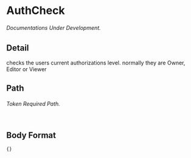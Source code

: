 # AuthCheck
###### Documentations Under Development.
## Detail
checks the users current authorizations level. normally they are Owner, Editor or Viewer   
## Path
###### Token Required Path.
```js

```
## Body Format
```
{}
```